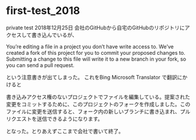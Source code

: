 # first-test_2018
private test 
2018年12月25日
会社のGitHubから自宅のGitHubのリポジトリにアクセスして書き込んでいるが、

You’re editing a file in a project you don’t have write access to. We’ve created a fork of this project for you to commit your proposed changes to. Submitting a change to this file will write it to a new branch in your fork, so you can send a pull request.

という注意書きが出てしまった。
これをBing Microsoft Translator で翻訳にかけると

書き込みアクセス権のないプロジェクトでファイルを編集している。提案された変更をコミットするために、このプロジェクトのフォークを作成しました。このファイルに変更を送信すると、フォーク内の新しいブランチに書き込まれ、プルリクエストを送信できるようになります。

となった。とりあえずここまで会社で書いて終了。
